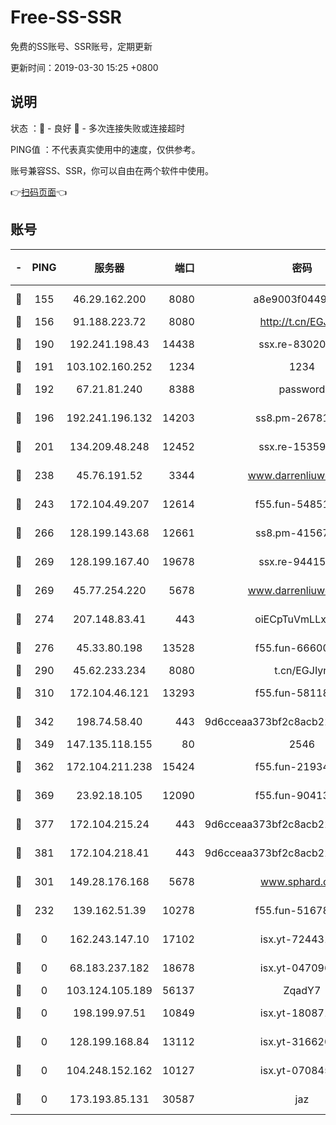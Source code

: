 # Free-SS-SSR

免费的SS账号、SSR账号，定期更新

更新时间：2019-03-30 15:25 +0800

## 说明

状态     ：🙂 - 良好 🙁 - 多次连接失败或连接超时

PING值   ：不代表真实使用中的速度，仅供参考。

账号兼容SS、SSR，你可以自由在两个软件中使用。

👉[扫码页面](https://liesauer.github.io/Free-SS-SSR/)👈

## 账号

|-|PING|服务器|端口|密码|加密方式|区域|
|:----:|:----:|:-----:|-----:|:----:|:----:|:----:|
|🙂|155|46.29.162.200|8080|a8e9003f0449cea5|chacha20-ietf|RU|
|🙂|156|91.188.223.72|8080|http://t.cn/EGJIyrl|rc4-md5|RU|
|🙂|190|192.241.198.43|14438|ssx.re-83020606|aes-256-cfb|US|
|🙂|191|103.102.160.252|1234|1234|rc4-md5|JP|
|🙂|192|67.21.81.240|8388|password|aes-256-cfb|US|
|🙂|196|192.241.196.132|14203|ss8.pm-26781562|aes-256-cfb|US|
|🙂|201|134.209.48.248|12452|ssx.re-15359519|aes-256-cfb|US|
|🙂|238|45.76.191.52|3344|www.darrenliuwei.com|aes-256-cfb|JP|
|🙂|243|172.104.49.207|12614|f55.fun-54851192|aes-256-cfb|SG|
|🙂|266|128.199.143.68|12661|ss8.pm-41567124|aes-256-cfb|SG|
|🙂|269|128.199.167.40|19678|ssx.re-94415415|aes-256-cfb|SG|
|🙂|269|45.77.254.220|5678|www.darrenliuwei.com|aes-256-cfb|SG|
|🙂|274|207.148.83.41|443|oiECpTuVmLLxk4Ts|aes-256-cfb|AU|
|🙂|276|45.33.80.198|13528|f55.fun-66600164|aes-256-cfb|US|
|🙂|290|45.62.233.234|8080|t.cn/EGJIyrl|rc4-md5|CA|
|🙂|310|172.104.46.121|13293|f55.fun-58118866|aes-256-cfb|SG|
|🙂|342|198.74.58.40|443|9d6cceaa373bf2c8acb22e60b6a58be6|aes-256-cfb|US|
|🙂|349|147.135.118.155|80|2546|chacha20|US|
|🙂|362|172.104.211.238|15424|f55.fun-21934878|aes-256-cfb|US|
|🙂|369|23.92.18.105|12090|f55.fun-90413595|aes-256-cfb|US|
|🙂|377|172.104.215.24|443|9d6cceaa373bf2c8acb22e60b6a58be6|aes-256-cfb|US|
|🙂|381|172.104.218.41|443|9d6cceaa373bf2c8acb22e60b6a58be6|aes-256-cfb|US|
|🙂|301|149.28.176.168|5678|www.sphard.com|aes-256-cfb|AU|
|🙁|232|139.162.51.39|10278|f55.fun-51678330|aes-256-cfb|SG|
|🙁|0|162.243.147.10|17102|isx.yt-72443104|aes-256-cfb|US|
|🙁|0|68.183.237.182|18678|isx.yt-04709646|aes-256-cfb|SG|
|🙁|0|103.124.105.189|56137|ZqadY7|chacha20|US|
|🙁|0|198.199.97.51|10849|isx.yt-18087138|aes-256-cfb|US|
|🙁|0|128.199.168.84|13112|isx.yt-31662072|aes-256-cfb|SG|
|🙁|0|104.248.152.162|10127|isx.yt-07084536|aes-256-cfb|SG|
|🙁|0|173.193.85.131|30587|jaz|aes-256-cfb|US|
